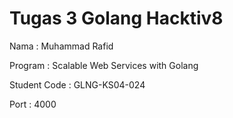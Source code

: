 # Tugas 3 Golang Hacktiv8

Nama : Muhammad Rafid

Program : Scalable Web Services with Golang

Student Code : GLNG-KS04-024

Port : 4000
